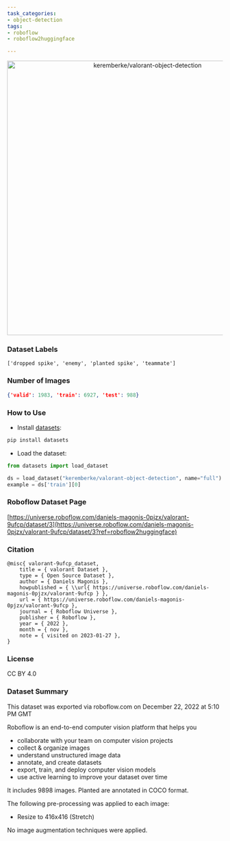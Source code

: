 ```yaml
---
task_categories:
- object-detection
tags:
- roboflow
- roboflow2huggingface

---
```


<div align="center">
  <img width="640" alt="keremberke/valorant-object-detection" src="https://huggingface.co/datasets/keremberke/valorant-object-detection/resolve/main/thumbnail.jpg">
</div>

### Dataset Labels

```
['dropped spike', 'enemy', 'planted spike', 'teammate']
```


### Number of Images

```json
{'valid': 1983, 'train': 6927, 'test': 988}
```


### How to Use

- Install [datasets](https://pypi.org/project/datasets/):

```bash
pip install datasets
```

- Load the dataset:

```python
from datasets import load_dataset

ds = load_dataset("keremberke/valorant-object-detection", name="full")
example = ds['train'][0]
```

### Roboflow Dataset Page
[https://universe.roboflow.com/daniels-magonis-0pjzx/valorant-9ufcp/dataset/3](https://universe.roboflow.com/daniels-magonis-0pjzx/valorant-9ufcp/dataset/3?ref=roboflow2huggingface)

### Citation

```
@misc{ valorant-9ufcp_dataset,
    title = { valorant Dataset },
    type = { Open Source Dataset },
    author = { Daniels Magonis },
    howpublished = { \\url{ https://universe.roboflow.com/daniels-magonis-0pjzx/valorant-9ufcp } },
    url = { https://universe.roboflow.com/daniels-magonis-0pjzx/valorant-9ufcp },
    journal = { Roboflow Universe },
    publisher = { Roboflow },
    year = { 2022 },
    month = { nov },
    note = { visited on 2023-01-27 },
}
```

### License
CC BY 4.0

### Dataset Summary
This dataset was exported via roboflow.com on December 22, 2022 at 5:10 PM GMT

Roboflow is an end-to-end computer vision platform that helps you
* collaborate with your team on computer vision projects
* collect & organize images
* understand unstructured image data
* annotate, and create datasets
* export, train, and deploy computer vision models
* use active learning to improve your dataset over time

It includes 9898 images.
Planted are annotated in COCO format.

The following pre-processing was applied to each image:
* Resize to 416x416 (Stretch)

No image augmentation techniques were applied.



